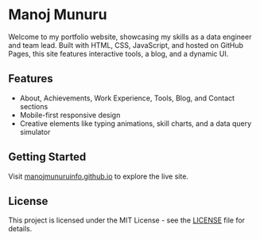 # Manoj Munuru

Welcome to my portfolio website, showcasing my skills as a data engineer and team lead. Built with HTML, CSS, JavaScript, and hosted on GitHub Pages, this site features interactive tools, a blog, and a dynamic UI.

## Features
- About, Achievements, Work Experience, Tools, Blog, and Contact sections
- Mobile-first responsive design
- Creative elements like typing animations, skill charts, and a data query simulator

## Getting Started
Visit [manojmunuruinfo.github.io](https://manojmunuruinfo.github.io) to explore the live site.

## License
This project is licensed under the MIT License - see the [LICENSE](LICENSE) file for details.
